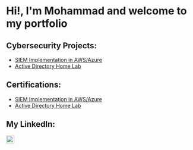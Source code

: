 <h1>Hi!, I'm Mohammad and welcome to my portfolio</h1>

<h2>Cybersecurity Projects:</h2>

- [SIEM Implementation in AWS/Azure](https://github.com/MohammadHarisShoaib/SIEM-Implementation-in-AWS-Azure)
- [Active Directory Home Lab](https://github.com/MohammadHarisShoaib/ActiveDirectoryHomeLab)

<h2>Certifications:</h2>

- [SIEM Implementation in AWS/Azure](https://github.com/MohammadHarisShoaib/SIEM-Implementation-in-AWS-Azure)
- [Active Directory Home Lab](https://github.com/MohammadHarisShoaib/ActiveDirectoryHomeLab)


<h2>My LinkedIn:</h2>

<a href="https://www.linkedin.com/in/mohammd-haris-shoaib-316003293/" target="_blank">
    <img align="left" alt="Mohammad Haris Shoaib | LinkedIn" width="22px" src="https://cdn.jsdelivr.net/npm/simple-icons@v3/icons/linkedin.svg" />
</a>
